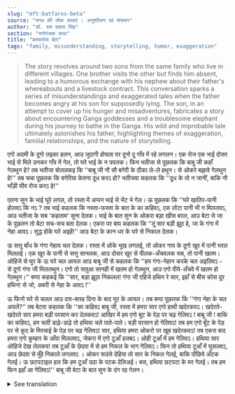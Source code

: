 ```yaml
---
slug: "mft-batfaros-beta"
source: "मगध की लोक कथाएं : अनुशाीलन एवं संचयन"
author: "डॉ. राम प्रसाद सिंह"
section: "मनोरंजक कथा"
title: "बतफरोस बेटा"
tags: "family, misunderstanding, storytelling, humor, exaggeration"
---
```

<blockquote>
The story revolves around two sons from the same family who live in different villages. One brother visits the other but finds him absent, leading to a humorous exchange with his nephew about their father's whereabouts and a livestock contract. This conversation sparks a series of misunderstandings and exaggerated tales when the father becomes angry at his son for supposedly lying. The son, in an attempt to cover up his hunger and misadventures, fabricates a story about encountering Ganga goddesses and a troublesome elephant during his journey to bathe in the Ganga. His wild and improbable tale ultimately astonishes his father, highlighting themes of exaggeration, familial relationships, and the nature of storytelling.
</blockquote>

एगो अदमी के दूगो लइका हलन, आउ जुदागी होयला पर दूनो दू गाँव में रहे लगलन। एक रोज एक भाई दोसर भाई से मिले उनकर गाँव में गेल, तो घरे भाई के न पवलक। फिन भतीजा से पूछलक कि बाबू जी कहाँ गेलथुन हे? तब भतीजा बोललकइ कि ''बाबू जी नौ सौ बगेरी के ठीका ले-ले हथुन। से ओकरे बझावे गेलथुन हे!'' तब चचा पूछलक कि बगेरिया केतना दूध करऽ हो? भतीजवा कहलक कि ''दूध के तो न जानीं, बाकि नौ भाँड़ी घीव रोज करऽ हे!''

एतना सुन के भाई घूरे लगल, तो रस्ता में अप्पन भाई से भेंट भे गेल। ऊ पूछलक कि  ''घरे खातिर-पानी होलवऽ कि नऽ ? तब भाई कहलक कि नस्ता-फस्ता के बात के का कहिवऽ, एक लोटा पानी भी न मिललवऽ, आउ भतीजा के सब 'कहलाम' सुना देलक। भाई के बात सुन के ओकरा बड़ा खीस बरल, आउ बेटा से जा के पूछलन तो बेटा सच-सच बता देलक। एकरा पर बाप कहलक कि ‘'तूं सार बड़ी झूठ हे, जा के गंगा में नेहा आवऽ। सुद्ध होके घरे अइहें!'’ आउ बेटा के कान धर के घरे से निकाल देलक। 

ऊ सत्तू बाँध के गंगा नेहाय चल देलक। रस्ता में ओके भूख लगलई, तो ओकर गाय के दूगो खुर में पानी भरल मिललई। एक खुर के पानी से सत्तु सानलक, आउ दोसर खुर से पीलक-अँचवलक सब, तो पानी खतम। ओहिजे से घुर के ऊ घरे चल आयल आउ बाबू जी से कहलक कि ''हम गंगा-नेहान करके चल अइलिवऽ - से दूगो गंगा जी मिललथुन। एगो तो सतुआ सानही में खतम हो गेलथुन, आउ एगो पीये-अँचवे में खतम हो गेलथुन।'’ बप्पा कहकई कि ''सार, बड़ा झूठा निकलल! गंगा जी एहिजे हथिन रे सार, इहाँ से बीस कोस दूर हथिन! से जो, अबरी से नेहा के आवऽ !''

ऊ फिनो घरे से चलल आउ दस-बारह दिना के बाद घूर के आयल। तब बप्पा पूछलक कि ''गंगा नेहा के चल अयलें?'’ तब बेटवा कहलक कि ''का कहिवऽ बाबू जी, रस्ता में हमरा सार एगो हाथी खदेरकवऽ। खदेरते-खदेरते सार हमरा बड़ी परसान कर देलकवऽ! आखिर में हम एगो बूट के पेड़ पर चढ़ गेलिवऽ ! बाबू जी ! बाकि का कहिवऽ, हम चलीं डाढ़े-डाढ़े तो हथिया चले पाते-पाते। बड़ी परसान हो गेलिवऽ! तब हम एगो बूँट के पेड़ पर से कूद के मिरचाई के पेड़ पर चढ़ गेलिवऽ! सार, हथिया हमरा ओकरो पर खूब खदेरकवऽ! तब एकरा बाद हमरा एगो कुम्हार के आँवा मिललवऽ, जेकरा में एगो टूआँ हलबऽ। ओही टूआँ में हम गेलिवऽ। हथिया सार ओहिजे देख लेलकव! तब टूआँ के छेदवा में से हम निकल के भाग गेलिवऽ। फिन तो हथिया टूआँ में घुसलवऽ, आउ छेदवा से मुँहे निकाले लगलवऽ । ओकर सउंसे देहिया तो सार के निकल गेलई, बाकि पोंछिये अँटक गेलई। ऊ छटपटाइल हल कि हम टूआँ उठा के पटक देलिअई। बस, हथिया छटपटा के मर गेलई। तब हम फिन इहाँ आ गेलिवऽ!'' बाबू जी बेटा के बात सुन के दंग रह गेलन।

<details>
<summary>See translation</summary>

Once there was a man who had two sons, and after parting ways, they began living in two different villages. One day, one brother visited the other brother's house, but didn't find him at home. Then he asked his nephew, "Where has your father gone?" The nephew replied, "Father has gone to get a contract for nine bageris (a type of livestock). That's where he has gone!" The uncle then asked, "How much milk does a bageri produce?" The nephew replied, "I don't know about the milk, but it produces nine pots of ghee every day!"

Hearing this, the brother was taken aback and on his way back, he met his own brother. He asked, "Have you brought any water for home?" The brother replied, "What can I say about the food or drink? I couldn't even find a pot of water, and I informed nephew of everything!" After hearing this, his brother was very angry, and when he went to ask his son, the son told him the truth. The father then said, "You are such a big liar, go and take a dip in the Ganga. Clean yourself up and then come home!" and he pulled his son's ears and kicked him out of the house.

The son then tied up some sattu (roasted barley flour) and went to bathe in the Ganga. On the way, he felt hungry and found two hoof prints filled with water. He mixed the sattu with the water from one hoof print and drank from the other. Eventually, the water ran out. From there, he turned back home and told his father, "I took a dip in the Ganga & I met two Ganga goddesses there. One finished off my sattu, and the other finished my drink!" The father said, "Son, you turned out to be a big liar! The Ganga goddess is right here; she's twenty kos (about 40 km) away from here! So, come bath here now!"

He then left the house and returned after ten to twelve days. When he got back, his father asked, "Did you get to the Ganga?" The son replied, "What can I say, Father? On the way, I encountered a huge elephant. It chased me everywhere and bothered me a lot! In the end, I climbed a boot tree! Father! But what can I say, I kept running, and the elephant kept chasing me. It was a big hassle! Then I jumped from the boot tree to climb a chili tree! The elephant kept bothering me there too! After that, I found a potter's house, where there was a broken pot. I hid inside that pot. The elephant saw me there! Then I escaped through a hole in the pot. After that, the elephant entered the pot and began to stick its trunk out of the hole. Its entire body got stuck, but its trunk got caught! It was writhing in agony because I had thrown the pot at it. In the end, the elephant flailed and died. Then I came back here!" The father was left astonished by his son's story.
</details>